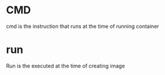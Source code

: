 # CMD 

cmd is the instruction that runs at the time of running container

# run

Run is the executed at the time of creating image

